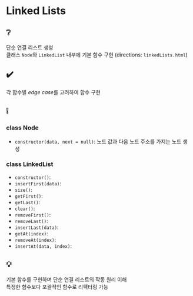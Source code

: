 # Linked Lists

## ❔
단순 연결 리스트 생성  
클래스 `Node`와 `LinkedList` 내부에 기본 함수 구현 (directions: `linkedLists.html`)

## ✔️
각 함수별 *edge case*를 고려하여 함수 구현

## ❕
### class Node
- `constructor(data, next = null)`: 노드 값과 다음 노드 주소를 가지는 노드 생성

### class LinkedList
- `constructor()`:
- `insertFirst(data)`:
- `size()`:
- `getFirst()`:
- `getLast()`:
- `clear()`:
- `removeFirst()`:
- `removeLast()`:
- `insertLast(data)`:
- `getAt(index)`:
- `removeAt(index)`:
- `insertAt(data, index)`:

## 💡
기본 함수를 구현하며 단순 연결 리스트의 작동 원리 이해  
특정한 함수보다 포괄적인 함수로 리팩터링 가능
